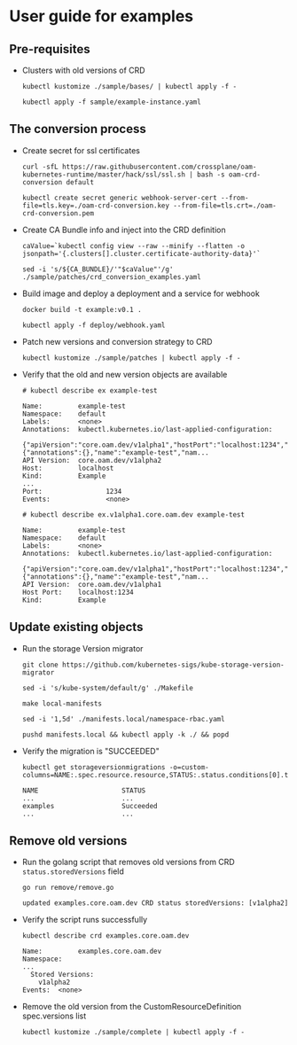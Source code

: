 # User guide for examples
## Pre-requisites
- Clusters with old versions of CRD
    ```
    kubectl kustomize ./sample/bases/ | kubectl apply -f -
    
    kubectl apply -f sample/example-instance.yaml
    ```
## The conversion process
- Create secret for ssl certificates
    ```
    curl -sfL https://raw.githubusercontent.com/crossplane/oam-kubernetes-runtime/master/hack/ssl/ssl.sh | bash -s oam-crd-conversion default
    
    kubectl create secret generic webhook-server-cert --from-file=tls.key=./oam-crd-conversion.key --from-file=tls.crt=./oam-crd-conversion.pem
    ```
- Create CA Bundle info and inject into the CRD definition
    ```
    caValue=`kubectl config view --raw --minify --flatten -o jsonpath='{.clusters[].cluster.certificate-authority-data}'`
    
    sed -i 's/${CA_BUNDLE}/'"$caValue"'/g' ./sample/patches/crd_conversion_examples.yaml
    ```
- Build image and deploy a deployment and a service for webhook
    ```
    docker build -t example:v0.1 .

    kubectl apply -f deploy/webhook.yaml
    ```
- Patch new versions and conversion strategy to CRD
    ```
    kubectl kustomize ./sample/patches | kubectl apply -f -
    ```
- Verify that the old and new version objects are available
    ```
    # kubectl describe ex example-test
    
    Name:         example-test
    Namespace:    default
    Labels:       <none>
    Annotations:  kubectl.kubernetes.io/last-applied-configuration:
                    {"apiVersion":"core.oam.dev/v1alpha1","hostPort":"localhost:1234","kind":"Example","metadata":{"annotations":{},"name":"example-test","nam...
    API Version:  core.oam.dev/v1alpha2
    Host:         localhost
    Kind:         Example
    ...
    Port:                1234
    Events:              <none>
    
    # kubectl describe ex.v1alpha1.core.oam.dev example-test
    
    Name:         example-test
    Namespace:    default
    Labels:       <none>
    Annotations:  kubectl.kubernetes.io/last-applied-configuration:
                    {"apiVersion":"core.oam.dev/v1alpha1","hostPort":"localhost:1234","kind":"Example","metadata":{"annotations":{},"name":"example-test","nam...
    API Version:  core.oam.dev/v1alpha1
    Host Port:    localhost:1234
    Kind:         Example
    ```
## Update existing objects
- Run the storage Version migrator
    ```
    git clone https://github.com/kubernetes-sigs/kube-storage-version-migrator
  
    sed -i 's/kube-system/default/g' ./Makefile
  
    make local-manifests
  
    sed -i '1,5d' ./manifests.local/namespace-rbac.yaml
  
    pushd manifests.local && kubectl apply -k ./ && popd
    ```
- Verify the migration is "SUCCEEDED"
    ```
    kubectl get storageversionmigrations -o=custom-columns=NAME:.spec.resource.resource,STATUS:.status.conditions[0].type
  
    NAME                     STATUS
    ...                      ...
    examples                 Succeeded
    ...                      ...
    ```
## Remove old versions
- Run the golang script that removes old versions from CRD `status.storedVersions` field
    ```
    go run remove/remove.go
  
    updated examples.core.oam.dev CRD status storedVersions: [v1alpha2]
    ```
- Verify the script runs successfully
    ```
    kubectl describe crd examples.core.oam.dev
  
    Name:         examples.core.oam.dev
    Namespace:    
    ...
      Stored Versions:
        v1alpha2
    Events:  <none>
    ```
- Remove the old version from the CustomResourceDefinition spec.versions list
    ```
    kubectl kustomize ./sample/complete | kubectl apply -f -
    ```